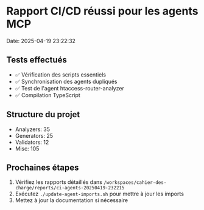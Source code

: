 # Rapport CI/CD réussi pour les agents MCP
Date: 2025-04-19 23:22:32

## Tests effectués
- ✅ Vérification des scripts essentiels
- ✅ Synchronisation des agents dupliqués
- ✅ Test de l'agent htaccess-router-analyzer
- ✅ Compilation TypeScript

## Structure du projet
- Analyzers: 35
- Generators: 25
- Validators: 12
- Misc: 105

## Prochaines étapes
1. Vérifiez les rapports détaillés dans `/workspaces/cahier-des-charge/reports/ci-agents-20250419-232215`
2. Exécutez `./update-agent-imports.sh` pour mettre à jour les imports
3. Mettez à jour la documentation si nécessaire
